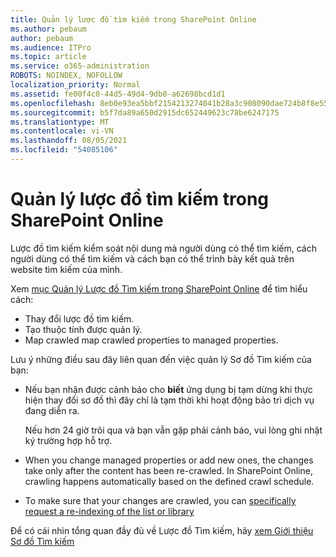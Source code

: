 ```yaml
---
title: Quản lý lược đồ tìm kiếm trong SharePoint Online
ms.author: pebaum
author: pebaum
ms.audience: ITPro
ms.topic: article
ms.service: o365-administration
ROBOTS: NOINDEX, NOFOLLOW
localization_priority: Normal
ms.assetid: fe00f4c0-44d5-49d4-9db0-a62698bcd1d1
ms.openlocfilehash: 8eb0e93ea5bbf2154213274041b28a3c908090dae724b8f8e55fa2fb05f16d86
ms.sourcegitcommit: b5f7da89a650d2915dc652449623c78be6247175
ms.translationtype: MT
ms.contentlocale: vi-VN
ms.lasthandoff: 08/05/2021
ms.locfileid: "54085106"
---
```

# <a name="manage-search-schema-in-sharepoint-online"></a>Quản lý lược đồ tìm kiếm trong SharePoint Online

Lược đồ tìm kiếm kiểm soát nội dung mà người dùng có thể tìm kiếm, cách người dùng có thể tìm kiếm và cách bạn có thể trình bày kết quả trên website tìm kiếm của mình. 

Xem [mục Quản lý Lược đồ Tìm kiếm trong SharePoint Online](https://docs.microsoft.com/sharepoint/manage-search-schema) để tìm hiểu cách: 
- Thay đổi lược đồ tìm kiếm.
- Tạo thuộc tính được quản lý.
- Map crawled map crawled properties to managed properties.

Lưu ý những điều sau đây liên quan đến việc quản lý Sơ đồ Tìm kiếm của bạn:

- Nếu bạn nhận được cảnh báo cho **biết** ứng dụng bị tạm dừng khi thực hiện thay đổi sơ đồ thì đây chỉ là tạm thời khi hoạt động bảo trì dịch vụ đang diễn ra. 

    Nếu hơn 24 giờ trôi qua và bạn vẫn gặp phải cảnh báo, vui lòng ghi nhật ký trường hợp hỗ trợ.
- When you change managed properties or add new ones, the changes take only after the content has been re-crawled. In SharePoint Online, crawling happens automatically based on the defined crawl schedule.
- To make sure that your changes are crawled, you can [specifically request a re-indexing of the list or library](https://docs.microsoft.com/sharepoint/manage-search-schema#request-re-indexing-of-a-document-library-or-list) 

Để có cái nhìn tổng quan đầy đủ về Lược đồ Tìm kiếm, hãy [xem Giới thiệu Sơ đồ Tìm kiếm](https://blogs.technet.microsoft.com/tothesharepoint/2012/11/25/introducing-search-schema-for-sharepoint-2013/) 


